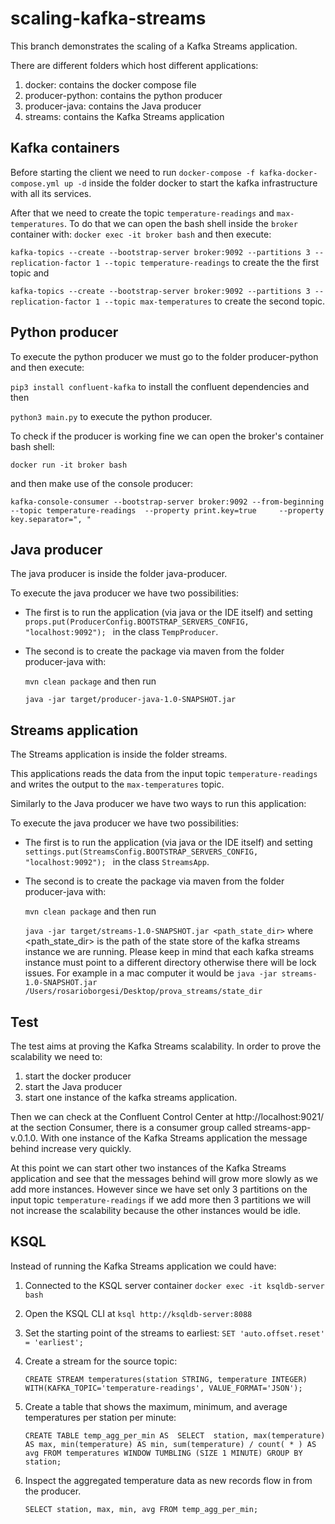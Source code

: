# scaling-kafka-streams
This branch demonstrates the scaling of a Kafka Streams application.

There are different folders which host different applications:
1. docker: contains the docker compose file
2. producer-python: contains the python producer
3. producer-java: contains the Java producer
4. streams: contains the Kafka Streams application

## Kafka containers
Before starting the client we need to run `docker-compose -f kafka-docker-compose.yml up -d` inside the folder docker to start the kafka infrastructure with all its services.

After that we need to create the topic `temperature-readings` and `max-temperatures`. To do that we can open the bash shell inside the `broker` container with: `docker exec -it broker bash` and then execute:

`kafka-topics --create --bootstrap-server broker:9092 --partitions 3 --replication-factor 1 --topic temperature-readings` to create the the first topic and

`kafka-topics --create --bootstrap-server broker:9092 --partitions 3 --replication-factor 1 --topic max-temperatures` to create the second topic.

## Python producer
To execute the python producer we must go to the folder producer-python and then execute:

`pip3 install confluent-kafka` to install the confluent dependencies and then

`python3 main.py` to execute the python producer.

To check if the producer is working fine we can open the broker's container bash shell:

`docker run -it broker bash` 

and then make use of the console producer:

`kafka-console-consumer --bootstrap-server broker:9092 --from-beginning --topic temperature-readings  --property print.key=true     --property key.separator=", "`

## Java producer
The java producer is inside the folder java-producer.

To execute the java producer we have two possibilities:

- The first is to run the application (via java or the IDE itself) and setting `props.put(ProducerConfig.BOOTSTRAP_SERVERS_CONFIG, "localhost:9092"); ` in the class `TempProducer`.


- The second is to create the package via maven from the folder producer-java with:

  `mvn clean package` and then run 

  `java -jar target/producer-java-1.0-SNAPSHOT.jar`

## Streams application
The Streams application is inside the folder streams.

This applications reads the data from the input topic `temperature-readings` and writes the output to the `max-temperatures` topic.

Similarly to the Java producer we have two ways to run this application:

To execute the java producer we have two possibilities:

- The first is to run the application (via java or the IDE itself) and setting `settings.put(StreamsConfig.BOOTSTRAP_SERVERS_CONFIG, "localhost:9092"); ` in the class `StreamsApp`.


- The second is to create the package via maven from the folder producer-java with:

  `mvn clean package` and then run

  `java -jar target/streams-1.0-SNAPSHOT.jar <path_state_dir>` where <path_state_dir> is the path of the state store of the kafka 
   streams instance we are running. Please keep in mind that each kafka streams instance must point to a different directory otherwise
   there will be lock issues.
   For example in a mac computer it would be `java -jar streams-1.0-SNAPSHOT.jar /Users/rosarioborgesi/Desktop/prova_streams/state_dir`

## Test
The test aims at proving the Kafka Streams scalability. In order to prove the scalability we need to:
1. start the docker producer
2. start the Java producer
3. start one instance of the kafka streams application.

Then we can check at the Confluent Control Center at http://localhost:9021/ at the section Consumer, there is a consumer
group called streams-app-v.0.1.0. With one instance of the Kafka Streams application the message behind increase very quickly.

At this point we can start other two instances of the Kafka Streams application and see that the messages behind will grow more 
slowly as we add more instances.
However since we have set only 3 partitions on the input topic `temperature-readings` if we add more then 3 partitions 
we will not increase the scalability because the other instances would be idle.

## KSQL
Instead of running the Kafka Streams application we could have:

1. Connected to the KSQL server container `docker exec -it ksqldb-server bash`

2. Open the KSQL CLI at `ksql http://ksqldb-server:8088`

3. Set the starting point of the streams to earliest: `SET 'auto.offset.reset' = 'earliest';`

4. Create a stream for the source topic: 

   `CREATE STREAM temperatures(station STRING, temperature INTEGER) WITH(KAFKA_TOPIC='temperature-readings', VALUE_FORMAT='JSON');`

5. Create a table that shows the maximum, minimum, and average temperatures per station per minute: 

      `CREATE TABLE temp_agg_per_min AS 
         SELECT 
            station,
            max(temperature) AS max,
            min(temperature) AS min,
            sum(temperature) / count( * ) AS avg
         FROM temperatures
         WINDOW TUMBLING (SIZE 1 MINUTE)
         GROUP BY station;`
    
6. Inspect the aggregated temperature data as new records flow in from the producer.

    `SELECT station, max, min, avg FROM temp_agg_per_min;`